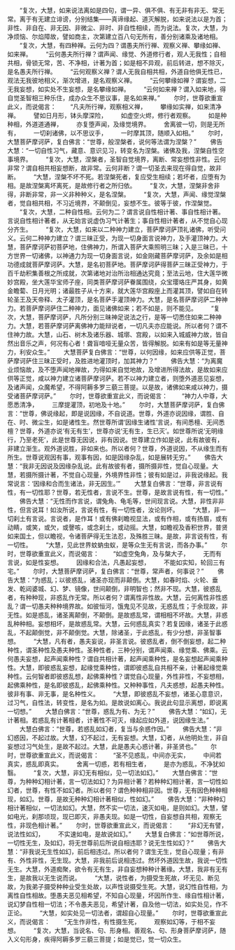 <!-- { "loadSidebar": true } -->
　　“复次，大慧，如来说法离如是四句，谓一异、俱不俱、有无非有非无、常无常。离于有无建立诽谤，分别结集——真谛缘起、道灭解脱，如来说法以是为首；非性、非自在、非无因、非微尘、非时、非自性相续，而为说法。复次，大慧，为净烦恼、尔焰障故，譬如商主，次第建立百八句无所有，善分别诸乘及诸地相。
　　“复次，大慧，有四种禅。云何为四？谓愚夫所行禅、观察义禅、攀缘如禅、如来禅。
　　“云何愚夫所行禅？谓声闻、缘觉、外道修行者，观人无我性；自相共相，骨锁无常，苦、不净相，计著为首；如是相不异观，前后转进，想不除灭，是名愚夫所行禅。
　　“云何观察义禅？谓人无我自相共相，外道自他俱无性已，观法无我彼地相义，渐次增进，是名观察义禅。
　　“云何攀缘如禅？谓妄想，二无我妄想，如实处不生妄想，是名攀缘如禅。
　　“云何如来禅？谓入如来地，得自觉圣智相三种乐住，成办众生不思议事，是名如来禅。”
　　尔时，世尊欲重宣此义，而说偈言：
　　“凡夫所行禅，观察相义禅，
　　攀缘如实禅，如来清净禅。
　　譬如日月形，钵头摩深险，
　　如虚空火烬，修行者观察。
　　如是种种相，外道道通禅，
　　亦复堕声闻，及缘觉境界。
　　舍离彼一切，则是无所有，
　　一切刹诸佛，以不思议手，
　　一时摩其顶，随顺入如相。”
　　尔时，大慧菩萨摩诃萨，复白佛言：“世尊，般涅槃者，说何等法谓为涅槃？”
　　佛告大慧：“一切自性习气，藏意、意识见习，转变名为涅槃。诸佛及我，涅槃自性空事境界。
　　“复次，大慧，涅槃者，圣智自觉境界，离断、常妄想性非性。云何非常？谓自相共相妄想断，故非常。云何非断？谓一切圣去来现在得自觉，故非断。
　　“大慧，涅槃不坏不死。若涅槃死者，复应受生相续；若坏者，应堕有为相。是故涅槃离坏离死，是故修行者之所归依。
　　“复次，大慧，涅槃非舍非得，非断非常，非一义非种种义，是名涅槃。
　　“复次，大慧，声闻、缘觉涅槃者，觉自相共相，不习近境界，不颠倒见，妄想不生。彼等于彼，作涅槃觉。
　　“复次，大慧，二种自性相。云何为二？谓言说自性相计著、事自性相计著。言说自性相计著者，从无始言说虚伪习气计著生；事自性相计著者，从不觉自心现分齐生。
　　“复次，大慧，如来以二种神力建立，菩萨摩诃萨顶礼诸佛，听受问义。云何二种神力建立？谓三昧正受，为现一切身面言说神力，及手灌顶神力。大慧，菩萨摩诃萨初菩萨地，住佛神力，所谓入菩萨大乘照明三昧；入是三昧已，十方世界一切诸佛，以神通力为现一切身面言说，如金刚藏菩萨摩诃萨，及余如是相功德成就菩萨摩诃萨。大慧，是名初菩萨地。菩萨摩诃萨得菩萨三昧正受神力，于百千劫积集善根之所成就，次第诸地对治所治相通达究竟；至法云地，住大莲华微妙宫殿，坐大莲华宝师子座，同类菩萨摩诃萨眷属围绕，众宝璎珞庄严其身，如黄金瞻蔔、日月光明；诸最胜子从十方来，就大莲华宫殿座上而灌其顶，譬如自在转轮圣王及天帝释、太子灌顶，是名菩萨手灌顶神力。大慧，是名菩萨摩诃萨二种神力。若菩萨摩诃萨住二种神力，面见诸佛如来；若不如是，则不能见。
　　“复次，大慧，菩萨摩诃萨，凡所分别三昧神足说法之行，是等一切悉住如来二种神力。大慧，若菩萨摩诃萨离佛神力能辩说者，一切凡夫亦应能说。所以者何？谓不住神力故。大慧，山石、树木及诸乐器、城墎、宫殿，以如来入城威神力故，皆自然出音乐之声，何况有心者！聋盲喑哑无量众苦，皆得解脱。如来有如是等无量神力，利安众生。”
　　大慧菩萨复白佛言：“世尊，以何因缘，如来应供等正觉，菩萨摩诃萨住三昧正受时，及胜进地灌顶时，加其神力？”
　　佛告大慧：“为离魔业烦恼故，及不堕声闻地禅故，为得如来自觉地故，及增进所得法故，是故如来应供等正觉，咸以神力建立诸菩萨摩诃萨。若不以神力建立者，则堕外道恶见妄想，及诸声闻，众魔希望，不得阿耨多罗三藐三菩提。以是故，诸佛如来咸以神力，摄受诸菩萨摩诃萨。”
　　尔时，世尊欲重宣此义，而说偈言：
　　“神力人中尊，大愿悉清净，
　　三摩提灌顶，初地及十地。”
　　尔时，大慧菩萨摩诃萨，复白佛言：“世尊，佛说缘起，即是说因缘，不自说道。世尊，外道亦说因缘，谓胜、自在、时、微尘生，如是诸性生。然世尊所谓‘因缘生诸性’言说，有间悉檀、无间悉檀？世尊，外道亦说‘有无有生’，世尊亦说‘无有生，生已灭’。如世尊所说‘无明缘行，乃至老死’，此是世尊无因说，非有因说。世尊建立作如是说，此有故彼有，非建立渐生。观外道说胜，非如来也。所以者何？世尊，外道说因，不从缘生而有所生。世尊说观因有事，观事有因，如是因缘杂乱，如是展转无穷。”
　　佛告大慧：“我非无因说及因缘杂乱说。此有故彼有者，摄所摄非性，觉自心现量。大慧，若摄所摄计著，不觉自心现量，外境界性非性；彼有如是过，非我说缘起。我常说言：‘因缘和合而生诸法，非无因生。’”
　　大慧复白佛言：“世尊，非言说有性，有一切性耶？世尊，若无性者，言说不生。世尊，是故言说有性，有一切性。”
　　佛告大慧：“无性而作言说，谓兔角、龟毛等，世间现言说。大慧，非性非非性，但言说耳！如汝所说，言说有性，有一切性者，汝论则坏。
　　“大慧，非一切刹土有言说。言说者，是作耳！或有佛刹瞻视显法，或有作相，或有扬眉，或有动睛，或笑，或欠，或謦咳，或念刹土，或动摇。大慧，如瞻视及香积世界，普贤如来国土，但以瞻视，令诸菩萨得无生法忍，及殊胜三昧。是故，非言说有性，有一切性。
　　“大慧，见此世界蚊蚋虫蚁，是等众生无有言说，而各办事。”
　　尔时，世尊欲重宣此义，而说偈言：
　　“如虚空兔角，及与槃大子，
　　无而有言说，如是性妄想。
　　因缘和合法，凡愚起妄想，
　　不能如实知，轮回三有宅。”
　　尔时，大慧菩萨摩诃萨，复白佛言：“世尊，常声者，何事说？”
　　佛告大慧：“为惑乱；以彼惑乱，诸圣亦现而非颠倒。大慧，如春时焰、火轮、垂发、乾闼婆城、幻、梦、镜像，世间颠倒，非明智也；然非不现。大慧，彼惑乱者，有种种现，非惑乱作无常。所以者何？谓离性非性故。大慧，云何离性非性惑乱？谓一切愚夫种种境界故。如彼恒河，饿鬼见不见故，无惑乱性；于余现故，非无性。如是惑乱，诸圣离颠倒，不颠倒。是故惑乱常，谓相相不坏故。大慧，非惑乱种种相。妄想相坏，是故惑乱常。大慧，云何惑乱真实？若复因缘，诸圣于此惑乱，不起颠倒觉，非不颠倒觉。大慧，除诸圣，于此惑乱，有少分想，非圣智事想。
　　“大慧，凡有者，愚夫妄说，非圣言说。彼惑乱者，倒不倒妄想，起二种种性，谓圣种性及愚夫种性。圣种性者，三种分别，谓声闻乘、缘觉乘、佛乘。云何愚夫妄想，起声闻乘种性？谓自共相计著，起声闻乘种性，是名妄想起声闻乘种性。大慧，即彼惑乱妄想，起缘觉乘种性，谓即彼惑乱自共相不亲，计著起缘觉乘种性。云何智者即彼惑乱想，起佛乘种性？谓觉自心现量，外性非性，不妄想相，起佛乘种性，是名即彼惑乱，起佛乘种性。又种种事性，凡夫惑想，起愚夫种性。彼非有事、非无事，是名种性义。
　　“大慧，即彼惑乱不妄想，诸圣心意意识，过习气，自性法，转变性，是名为如。是故说如离心。我说此句显示离想，即说离一切想。”
　　大慧白佛言：“世尊，惑乱为有、为无？”
　　佛告大慧：“如幻，无计著相。若惑乱有计著相者，计著性不可灭，缘起应如外道，说因缘生法。”
　　大慧白佛言：“世尊，若惑乱如幻者，复当与余惑作因。”
　　佛告大慧：“非幻惑因，不起过故。大慧，幻不起过，无有妄想。大慧，幻者，从他明处生，非自妄想过习气处生，是故不起过。大慧，此是愚夫心惑计著，非圣贤也。”
　　尔时，世尊欲重宣此义，而说偈言：
　　“圣不见惑乱，中间亦无实，
　　中间若真实，惑乱即真实。
　　舍离一切惑，若有相生者，
　　是亦为惑乱，不净犹如翳。
　　“复次，大慧，非幻无有相似，见一切法如幻。”
　　大慧白佛言：“世尊，为种种幻相计著，言一切法如幻？为异相计著？若种种幻相计著，言一切性如幻者，世尊，有性不如幻者。所以者何？谓色种种相非因。世尊，无有因色种种相现，如幻。世尊，是故无种种幻相计著相似，性如幻。”
　　佛告大慧：“非种种幻相计著相似，一切法如幻。大慧，然不实一切法，速灭如电，是则如幻。大慧，譬如电光，刹那顷现，现已即灭，非愚夫现。如是一切性，自妄想自共相，观察无性，非现色相计著。”
　　尔时，世尊欲重宣此义，而说偈言：
　　“非幻无有譬，说法性如幻，
　　不实速如电，是故说如幻。”
　　大慧复白佛言：“如世尊所说，一切性无生，及如幻，将无世尊前后所说自相违耶？说无生性如幻？”
　　佛告大慧：“非我说无生性如幻，前后相违过。所以者何？谓生无生，觉自心现量；有非有、外性非性，无生现。大慧，非我前后说相违过。然坏外道因生故，我说一切性无生。大慧，外道痴聚，欲令有无有生，非自妄想种种计著缘。大慧，我非有无有生，是故我以无生说而说。
　　“大慧，说性者，为摄受生死故，坏无见、断见故，为我弟子摄受种种业受生处故，以声性说摄受生死。大慧，说幻性自性相，为离性自性相故。堕愚夫恶见相希望，不知自心现量，坏因所作生、缘自性相计著，说幻梦自性相一切法；不令愚夫恶见，希望计著，自及他一切法，如实处见，作不正论。
　　“大慧，如实处见一切法者，谓超自心现量。”
　　尔时，世尊欲重宣此义，而说偈言：
　　“无生作非性，有性摄生死，
　　观察如幻等，于相不妄想。
　　“复次，大慧，当说名、句、形身相。善观名、句、形身菩萨摩诃萨，随入义句形身，疾得阿耨多罗三藐三菩提；如是觉已，觉一切众生。
